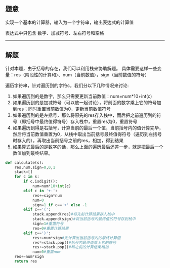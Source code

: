 ## 题意

实现一个基本的计算器，输入为一个字符串，输出表达式的计算值

表达式中只包含 数字、加减符号、左右符号和空格

---
## 解题

针对本题，由于括号的存在，我们可以利用栈来协助解题。
具体需要这样一些变量：res（阶段性的计算和）、num（当前数值），sign（当前数值的符号）

遍历字符串，针对遍历到的字符c，我们分以下几种情况来讨论:
1. 如果遍历到的是数字，那么只需要更新当前数值：num=num\*10+int(c)
2. 如果遍历到的是加减符号（可以放一起讨论），将前面的数字乘上它的符号加到res；同时重置当前数值为0，更新当前数值符号
3. 如果遍历到的是左括号，那么将原先的res存入栈中，而后把之前遍历到的符号（即括号中最终值得符号）存入栈中，重置res为0，重置符号
4. 如果遍历到得是右括号，计算当前的最后一个值，当前括号内的值计算完毕，然后将当前数值重置为0，从栈中取出当前括号最终值得符号（遍历到左括号时存入的），再取出当前括号之前的res，相加，得到结果
5. 如果算式最后的是数字的话，那么上面的遍历最后还差一步，就是把最后一个数值加到最终结果。

```python
def calculate(s):
    res,num,sign=0,0,1
    stack=[]
    for c in s:
        if c.isdigit():
            num=num*10+int(c)
        elif c in '+-':
            res+=sign*num
            num=0
            sign=1 if c=='+' else -1
        elif c=='(':
            stack.append(res)#将先前计算结果存入栈中
            stack.append(sign)#将当前括号内最终值的符号存到栈中
            sign=1#重置符号
            res=0#重置计算结果
        elif c==')':
            res+=num*sign#先计算出当前括号内的最终计算值
            res*=stack.pop()#括号内最终值乘上它的符号
            res+=stack.pop()#和之前的计算结果相加
            num=0#重置num
    res+=num*sign
    return res
```